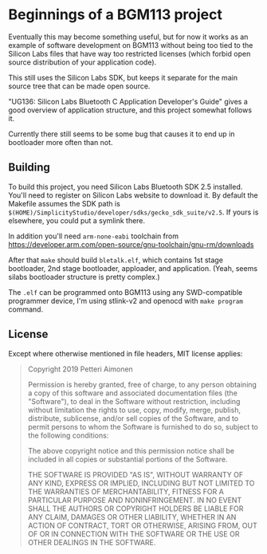 # Beginnings of a BGM113 project

Eventually this may become something useful, but for now it works as an example
of software development on BGM113 without being too tied to the Silicon Labs
files that have way too restricted licenses (which forbid open source
distribution of your application code).

This still uses the Silicon Labs SDK, but keeps it separate for the main source
tree that can be made open source.

"UG136: Silicon Labs Bluetooth C Application Developer's Guide" gives a good
overview of application structure, and this project somewhat follows it.

Currently there still seems to be some bug that causes it to end up in bootloader
more often than not.

## Building

To build this project, you need Silicon Labs Bluetooth SDK 2.5 installed.
You'll need to register on Silicon Labs website to download it.
By default the Makefile assumes the SDK path is
`$(HOME)/SimplicityStudio/developer/sdks/gecko_sdk_suite/v2.5`.
If yours is elsewhere, you could put a symlink there.

In addition you'll need `arm-none-eabi` toolchain from
https://developer.arm.com/open-source/gnu-toolchain/gnu-rm/downloads

After that `make` should build `bletalk.elf`, which contains 1st stage bootloader,
2nd stage bootloader, apploader, and application. (Yeah, seems silabs bootloader
structure is pretty complex.)

The `.elf` can be programmed onto BGM113 using any SWD-compatible programmer
device, I'm using stlink-v2 and openocd with `make program` command.

## License

Except where otherwise mentioned in file headers, MIT license applies:

> Copyright 2019 Petteri Aimonen
> 
> Permission is hereby granted, free of charge, to any person obtaining a copy of this software and associated documentation files (the "Software"), to deal in the Software without restriction, including without limitation the rights to use, copy, modify, merge, publish, distribute, sublicense, and/or sell copies of the Software, and to permit persons to whom the Software is furnished to do so, subject to the following conditions:
> 
> The above copyright notice and this permission notice shall be included in all copies or substantial portions of the Software.
> 
> THE SOFTWARE IS PROVIDED "AS IS", WITHOUT WARRANTY OF ANY KIND, EXPRESS OR IMPLIED, INCLUDING BUT NOT LIMITED TO THE WARRANTIES OF MERCHANTABILITY, FITNESS FOR A PARTICULAR PURPOSE AND NONINFRINGEMENT. IN NO EVENT SHALL THE AUTHORS OR COPYRIGHT HOLDERS BE LIABLE FOR ANY CLAIM, DAMAGES OR OTHER LIABILITY, WHETHER IN AN ACTION OF CONTRACT, TORT OR OTHERWISE, ARISING FROM, OUT OF OR IN CONNECTION WITH THE SOFTWARE OR THE USE OR OTHER DEALINGS IN THE SOFTWARE.

